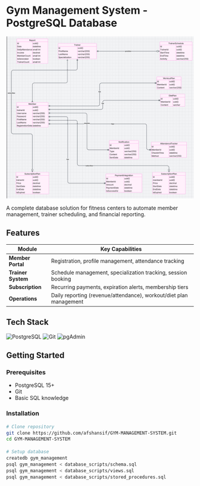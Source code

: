 #  Gym Management System - PostgreSQL Database

![Database ER Diagram](/documentation/ERD.png)

A complete database solution for fitness centers to automate member management, trainer scheduling, and financial reporting.

##  Features

| Module               | Key Capabilities                                                                 |
|----------------------|---------------------------------------------------------------------------------|
| **Member Portal**    | Registration, profile management, attendance tracking                          |
| **Trainer System**   | Schedule management, specialization tracking, session booking                  |
| **Subscription**     | Recurring payments, expiration alerts, membership tiers                        |
| **Operations**       | Daily reporting (revenue/attendance), workout/diet plan management             |

##  Tech Stack

![PostgreSQL](https://img.shields.io/badge/PostgreSQL-15+-blue)
![Git](https://img.shields.io/badge/Git-F05032?logo=git&logoColor=white)
![pgAdmin](https://img.shields.io/badge/pgAdmin-4.30-red)

##  Getting Started

### Prerequisites
- PostgreSQL 15+
- Git
- Basic SQL knowledge

### Installation

```bash
# Clone repository
git clone https://github.com/afshansif/GYM-MANAGEMENT-SYSTEM.git
cd GYM-MANAGEMENT-SYSTEM

# Setup database
createdb gym_management
psql gym_management < database_scripts/schema.sql
psql gym_management < database_scripts/views.sql
psql gym_management < database_scripts/stored_procedures.sql
